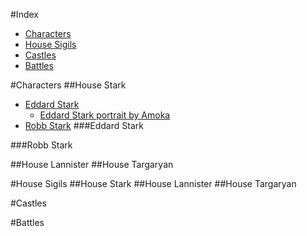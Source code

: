 #Index
* [Characters](#characters)
* [House Sigils](#house-sigils)
* [Castles](#castles)
* [Battles](#battles)
 

#Characters
##House Stark
* [Eddard Stark](#eddard-stark)
   * [Eddard Stark portrait by Amoka](http://awoiaf.westeros.org/index.php/File:Eddard_Amoka.jpg)
* [Robb Stark](#robb-stark)
###Eddard Stark

###Robb Stark

##House Lannister
##House Targaryan

#House Sigils
##House Stark
##House Lannister
##House Targaryan

#Castles

#Battles

